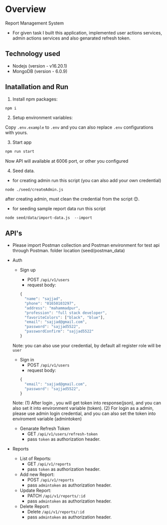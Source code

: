 # Overview

Report Management System

- For given task I built this application, implemented user actions services, admin actions services and also genarated refresh token.

## Technology used

- Nodejs (version - v16.20.1)
- MongoDB (version - 6.0.9)

## Inatallation and Run

1.  Install npm packages:

```bash
npm i
```

2. Setup environment variables:

Copy `.env.example` to `.env` and you can also replace `.env` configurations with yours.

3. Start app

```bash
npm run start
```

Now API will available at 6006 port, or other you configured

4. Seed data.

- for creating admin run this script (you can also add your own credential)

```
node ./seed/createAdmin.js
```

after creating admin, must clean the credential from the script 😊.

- for seeding sample report data run this script

```
node seed/data/import-data.js  --import
```

## API's

- Please import Postman collection and Postman environment for test api through Postman.
folder location (seed/postman_data)

* Auth

  - Sign up
    - POST `/api/v1/users`
    - request body:

    ```js
    {
      "name": "sajjad",
      "phone": "01650103297",
      "address": "mahammadpur",
      "profession": "full stack developer",
      "favoriteColors": ["black", "blue"],
      "email": "sajjad@gmail.com",
      "password": "sajjad5522",
      "passwordConfirm": "sajjad5522"
    }
    ```

  Note: you can also use your credential, by default all register role will be `user`

  - Sign in
    - POST `/api/v1/users`
    - request body:
    ```js
    {
      "email": "sajjad@gmail.com",
      "password": "sajjad5522",
    }
    ```

  Note: (1) After login , you will get token into response(json), and you can also set it into environment variable (token). (2) For login as a admin, please use admin login credential, and you can also set the token into enviroment variable (admintoken)

  - Genarate Refresh Token
    - GET `/api/v1/users/refresh-token`
    - pass `token` as authorization header.


* Reports
  - List of Reports:
    - GET `/api/v1/reports`
    - pass `token` as authorization header.
  - Add new Report:
    - POST `/api/v1/reports`
    - pass `admintoken` as authorization header.
  - Update Report:
    - PATCH `/api/v1/reports/:id`
    - pass `admintoken` as authorization header.
  - Delete Report:
    - Delete `/api/v1/reports/:id`
    - pass `admintoken` as authorization header.
  









